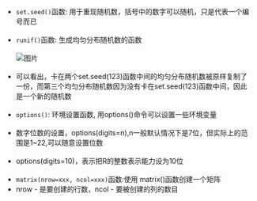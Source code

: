 * `set.seed()`函数: 用于重现随机数，括号中的数字可以随机，只是代表一个编号而已<br><br>
* `runif()`函数: 生成均匀分布随机数的函数<br><br>
![图片](https://user-images.githubusercontent.com/54944183/118672386-c77e1c00-b82a-11eb-9c1b-617072dd9282.png)<br><br>
* 可以看出，卡在两个set.seed(123)函数中间的均匀分布随机数被原样复制了一份，而第三个均匀分布随机数因为没有卡在set.seed(123)函数中间，因此是一个新的随机数<br><br>
* `options()`: 环境设置函数, 用options()命令可以设置一些环境变量<br><br>
* 数字位数的设置，options(digits=n),n一般默认情况下是7位，但实际上的范围是1~22,可以随意设置位数<br><br>
* options(digits=10)，表示把R的整数表示能力设为10位<br><br>
* `matrix(nrow=xxx, ncol=xxx)`函数:使用 matrix()函数创建一个矩阵
* nrow - 是要创建的行数，ncol - 要被创建的列的数目
